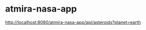 # atmira-nasa-app

[http://localhost:8080/atmira-nasa-app/api/asteroids?planet=earth](http://localhost:8080/atmira-nasa-app/api/asteroids?planet=earth) 

